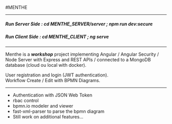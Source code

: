 #MENTHE  

---  

##### _Run Server Side : cd MENTHE_SERVER/server ; npm run dev:secure_  
##### _Run Client Side : cd MENTHE_CLIENT ; ng serve_  

---


 Menthe is a ***workshop*** project implementing Angular / Angular Security / Node Server with Express and REST APIs / connected to a MongoDB database (cloud ou local with docker).
 
User registration and login	(JWT authentication).  
Workflow Create / Edit with BPMN Diagrams. 

---
  
 * Authentication with JSON Web Token  
 * rbac control  
 * bpmn.io modeler and viewer  
 * fast-xml-parser to parse the bpmn diagram  
 * Still work on additional features...

 